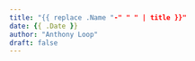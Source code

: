 ```yaml
---
title: "{{ replace .Name "-" " " | title }}"
date: {{ .Date }}
author: "Anthony Loop"
draft: false
---
```

